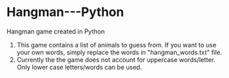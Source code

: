 # Hangman---Python
Hangman game created in Python

1. This game contains a list of animals to guess from. If you want to use your own words, simply replace the words in "hangman_words.txt"    file.
2. Currently the the game does not account for uppercase words/letter. Only lower case letters/words can be used.
